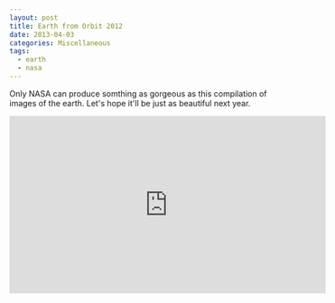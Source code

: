 ```yaml
---
layout: post
title: Earth from Orbit 2012
date: 2013-04-03
categories: Miscellaneous
tags:
  - earth
  - nasa
---
```



Only NASA can produce somthing as gorgeous as this compilation of images of the earth. Let's hope it'll be just as beautiful next year.



<iframe src="http://www.youtube.com/embed/sckOSMf-LpY" height="315" width="560" allowfullscreen="" frameborder="0"></iframe>